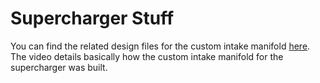 # Supercharger Stuff
You can find the related design files for the custom intake manifold [here](./Supercharger.zip). The video details basically how the custom intake manifold for the supercharger was built.